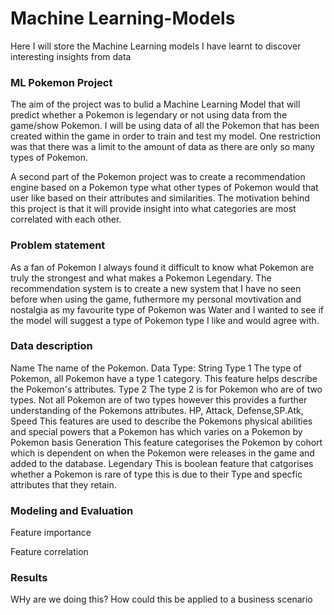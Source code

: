 # Machine Learning-Models

Here I will store the Machine Learning models I have learnt to discover interesting insights from data
### ML Pokemon Project 
The aim of the project was to bulid a Machine Learning Model that will predict whether a Pokemon is legendary or not using data from the game/show Pokemon. I will be using data of all the Pokemon that has been created within the game in order to train and test my model. One restriction was that there was a limit to the amount of data as there are only so many types of Pokemon.

A second part of the Pokemon project was to create a recommendation engine based on a Pokemon type what other types of Pokemon would that user like based on their attributes and similarities. The motivation behind this project is that it will provide insight into what categories are most correlated with each other.

### Problem statement
As a fan of Pokemon I always found it difficult to know what Pokemon are truly the strongest and what makes a Pokemon Legendary. The recommendation system is to create a new system that I have no seen before when using the game, futhermore my personal movtivation and nostalgia as my favourite type of Pokemon was Water and I wanted to see if the model will suggest a type of Pokemon type I like and would agree with.

### Data description
Name
The name of the Pokemon. Data Type: String
Type 1
The type of Pokemon, all Pokemon have a type 1 category. This feature helps describe the Pokemon's attributes.
Type 2
The type 2 is for Pokemon who are of two types. Not all Pokemon are of two types however this provides a further understanding of the Pokemons attributes.
HP, Attack, Defense,SP.Atk, Speed
This features are used to describe the Pokemons physical abilities and special powers that a Pokemon has which varies on a Pokemon by Pokemon basis
Generation
This feature categorises the Pokemon by cohort which is dependent on when the Pokemon were releases in the game and added to the database.
Legendary
This is boolean feature that catgorises whether a Pokemon is rare of type this is due to their Type and specfic attributes that they retain. 

### Modeling and Evaluation

Feature importance

Feature correlation


### Results

WHy are we doing this?
How could this be applied to a business scenario
